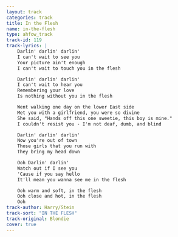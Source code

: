 ```yaml
---
layout: track
categories: track
title: In the Flesh
name: in-the-flesh
type: ahfow_track
track-id: 119
track-lyrics: |
    Darlin' darlin' darlin'
    I can't wait to see you
    Your picture ain't enough
    I can't wait to touch you in the flesh

    Darlin' darlin' darlin'
    I can't wait to hear you
    Remembering your love
    Is nothing without you in the flesh

    Went walking one day on the lower East side
    Met you with a girlfriend, you were so divine
    She said, "Hands off this one sweetie, this boy is mine."
    I couldn't resist you - I'm not deaf, dumb, and blind

    Darlin' darlin' darlin'
    Now you're out of town
    Those girls that you run with
    They bring my head down

    Ooh Darlin' darlin'
    Watch out if I see you
    'Cause if you say hello
    It'll mean you wanna see me in the flesh

    Ooh warm and soft, in the flesh
    Ooh close and hot, in the flesh
    Ooh
track-author: Harry/Stein
track-sort: "IN THE FLESH"
track-original: Blondie
cover: true
---
```

